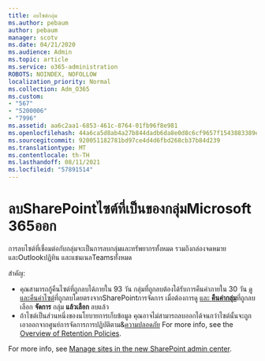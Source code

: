 ```yaml
---
title: ลบไซต์กลุ่ม
ms.author: pebaum
author: pebaum
manager: scotv
ms.date: 04/21/2020
ms.audience: Admin
ms.topic: article
ms.service: o365-administration
ROBOTS: NOINDEX, NOFOLLOW
localization_priority: Normal
ms.collection: Adm_O365
ms.custom:
- "567"
- "5200006"
- "7996"
ms.assetid: aa6c2aa1-6853-461c-8764-01fb96f8e981
ms.openlocfilehash: 44a6ca5d8ab4a27b844dadb6da8e0d8c6cf9657f1543883389eee6e7d743a930
ms.sourcegitcommit: 920051182781bd97ce4d4d6fbd268cb37b84d239
ms.translationtype: MT
ms.contentlocale: th-TH
ms.lasthandoff: 08/11/2021
ms.locfileid: "57891514"
---
```

# <a name="delete-a-sharepoint-site-that-belongs-to-a-microsoft-365-group"></a>ลบSharePointไซต์ที่เป็นของกลุ่มMicrosoft 365ออก

การลบไซต์ที่เชื่อมต่อกับกลุ่มจะเป็นการลบกลุ่มและทรัพยากรทั้งหมด รวมถึงกล่องจดหมายและOutlookปฏิทิน และแชนเนลTeamsทั้งหมด
  
สําคัญ:

- คุณสามารถกู้คืนไซต์ที่ถูกลบได้ภายใน 93 วัน กลุ่มที่ถูกลบต้องได้รับการคืนค่าภายใน 30 วัน [ดูและคืนค่าไซต์](https://admin.microsoft.com/sharepoint?page=recyclebin&modern=true)ที่ถูกลบโดยตรงจากSharePointการจัดการ เมื่อต้องการดู [และ **คืนค่ากลุ่ม**](https://admin.microsoft.com/Adminportal/Home?source=applauncher#/deletedgroups)ที่ถูกลบ เลือก **จัดการ** กลุ่ม **แล้วเลือก** ลบแล้ว
- ถ้าไซต์เป็นส่วนหนึ่งของนโยบายการเก็บข้อมูล คุณอาจไม่สามารถลบออกได้จนกว่าไซต์นั้นจะถูกเอาออกจากศูนย์การจัดการการปฏิบัติตาม&[ความปลอดภัย](https://protection.office.com/?rfr=AdminCenter#/retention) For more info, see the [Overview of Retention Policies](https://docs.microsoft.com/microsoft-365/compliance/retention-policies).
  
For more info, see [Manage sites in the new SharePoint admin center](https://docs.microsoft.com/sharepoint/manage-sites-in-new-admin-center).

